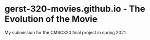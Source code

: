 # gerst-320-movies.github.io - The Evolution of the Movie
My submission for the CMSC320 final project in spring 2021. 
